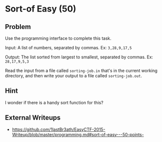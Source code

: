 # Sort-of Easy (50)

## Problem

Use the programming interface to complete this task.

Input: A list of numbers, separated by commas. Ex: `3,28,9,17,5`

Output: The list sorted from largest to smallest, separated by commas. Ex: `28,17,9,5,3`

Read the input from a file called&nbsp;`sorting-job.in`&nbsp;that&#39;s in the current working directory, and then write your output to a file called&nbsp;`sorting-job.out`.

## Hint

I wonder if there is a handy sort function for this? 

## External Writeups

* https://github.com/1lastBr3ath/EasyCTF-2015-Writeup/blob/master/programming.md#sort-of-easy---50-points-
